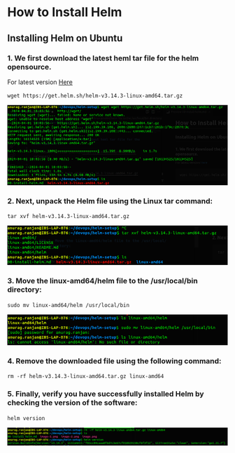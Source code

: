 # How to Install Helm

## Installing Helm on Ubuntu

### 1. We first download the latest heml tar file for the helm opensource.

For latest version [Here](https://github.com/helm/helm/releases)


```
wget https://get.helm.sh/helm-v3.14.3-linux-amd64.tar.gz
```
![alt text](img-ref/image.png)

### 2. Next, unpack the Helm file using the Linux tar command:  

```
tar xvf helm-v3.14.3-linux-amd64.tar.gz
```
![alt text](img-ref/image-1.png)

### 3. Move the linux-amd64/helm file to the /usr/local/bin directory:

```
sudo mv linux-amd64/helm /usr/local/bin
```

![alt text](img-ref/image-2.png)

### 4. Remove the downloaded file using the following command:

```
rm -rf helm-v3.14.3-linux-amd64.tar.gz linux-amd64
```

### 5. Finally, verify you have successfully installed Helm by checking the version of the software:

```
helm version
```
![alt text](img-ref/image-4.png)